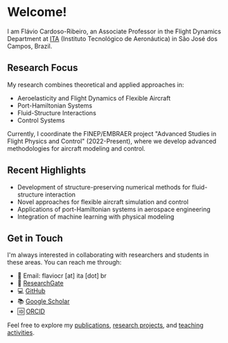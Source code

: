 # Welcome!

I am Flávio Cardoso-Ribeiro, an Associate Professor in the Flight Dynamics Department at [ITA](http://www.ita.br) (Instituto Tecnológico de Aeronáutica) in São José dos Campos, Brazil. 

## Research Focus
My research combines theoretical and applied approaches in:
- Aeroelasticity and Flight Dynamics of Flexible Aircraft
- Port-Hamiltonian Systems
- Fluid-Structure Interactions
- Control Systems

Currently, I coordinate the FINEP/EMBRAER project "Advanced Studies in Flight Physics and Control" (2022-Present), where we develop advanced methodologies for aircraft modeling and control.

## Recent Highlights
- Development of structure-preserving numerical methods for fluid-structure interaction
- Novel approaches for flexible aircraft simulation and control
- Applications of port-Hamiltonian systems in aerospace engineering
- Integration of machine learning with physical modeling

## Get in Touch
I'm always interested in collaborating with researchers and students in these areas. You can reach me through:
- 📧 Email: flaviocr [at] ita [dot] br
- 🔬 [ResearchGate](https://www.researchgate.net/profile/Flavio_Cardoso_Ribeiro)
- 💻 [GitHub](http://github.com/flavioluiz)
- 📚 [Google Scholar](https://scholar.google.fr/citations?user=6gpZu9wAAAAJ)
- 🆔 [ORCID](https://orcid.org/0000-0002-6454-9671)

Feel free to explore my [publications](#port-hamiltonian), [research projects](#flexible_airplanes), and [teaching activities](#courses).